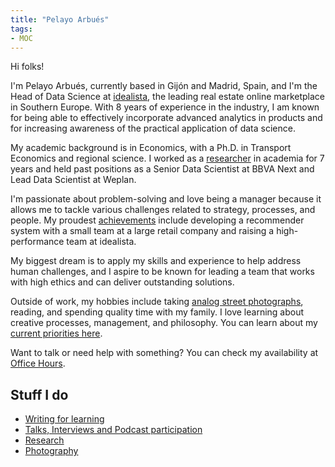 ```yaml
---
title: "Pelayo Arbués"
tags:
- MOC
---
```


Hi folks!

I'm Pelayo Arbués, currently based in Gijón and Madrid, Spain, and I'm the Head of Data Science at [idealista](https://www.idealista.com/), the leading real estate online marketplace in Southern Europe. With 8 years of experience in the industry, I am known for being able to effectively incorporate advanced analytics in products and for increasing awareness of the practical application of data science. 

My academic background is in Economics, with a Ph.D. in Transport Economics and regional science. I worked as a [researcher](research/) in academia for 7 years and held past positions as a Senior Data Scientist at BBVA Next and Lead Data Scientist at Weplan.

I'm passionate about problem-solving and love being a manager because it allows me to tackle various challenges related to strategy, processes, and people. My proudest [achievements](writing/My%20failure%20resume.md) include developing a recommender system with a small team at a large retail company and raising a high-performance team at idealista.

My biggest dream is to apply my skills and experience to help address human challenges, and I aspire to be known for leading a team that works with high ethics and can deliver outstanding solutions.

Outside of work, my hobbies include taking [analog street photographs](photography/photography.md), reading, and spending quality time with my family. I love learning about creative processes, management, and philosophy. You can learn about my [current priorities here](now.md). 

Want to talk or need help with something? You can check my availability at [Office Hours](Office%20hours.md). 

## Stuff I do

- [Writing for learning](digital-garden.md)
- [Talks, Interviews and Podcast participation](appearances/)
- [Research](research/)
- [Photography](photography/photography.md)
